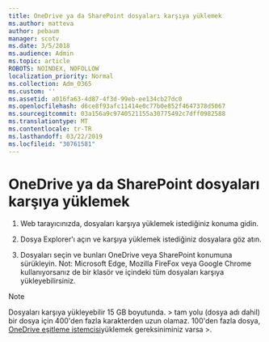 ```yaml
---
title: OneDrive ya da SharePoint dosyaları karşıya yüklemek
ms.author: matteva
author: pebaum
manager: scotv
ms.date: 3/5/2018
ms.audience: Admin
ms.topic: article
ROBOTS: NOINDEX, NOFOLLOW
localization_priority: Normal
ms.collection: Adm_O365
ms.custom: ''
ms.assetid: a016fa63-4d87-4f3d-99eb-ee134cb27dc0
ms.openlocfilehash: d6ce8f93afc11414e0c77b0e852f4647378d5067
ms.sourcegitcommit: 03a156a9c9740521155a30775492c7dff0982588
ms.translationtype: MT
ms.contentlocale: tr-TR
ms.lasthandoff: 03/22/2019
ms.locfileid: "30761581"
---
```

# <a name="upload-files-to-onedrive-or-sharepoint"></a>OneDrive ya da SharePoint dosyaları karşıya yüklemek

1. Web tarayıcınızda, dosyaları karşıya yüklemek istediğiniz konuma gidin.
    
2. Dosya Explorer'ı açın ve karşıya yüklemek istediğiniz dosyalara göz atın.
    
3. Dosyaları seçin ve bunları OneDrive veya SharePoint konumuna sürükleyin. Not: Microsoft Edge, Mozilla FireFox veya Google Chrome kullanıyorsanız de bir klasör ve içindeki tüm dosyaları karşıya yükleyebilirsiniz.
    
> [!NOTE]
>  Dosyaları karşıya yükleyebilir 15 GB boyutunda. > tam yolu (dosya adı dahil) bir dosya için 400'den fazla karakterden uzun olamaz. 100'den fazla dosya, [OneDrive eşitleme istemcisi](https://go.microsoft.com/fwlink/?linkid=866427)yüklemek gereksiniminiz varsa >. 
  

